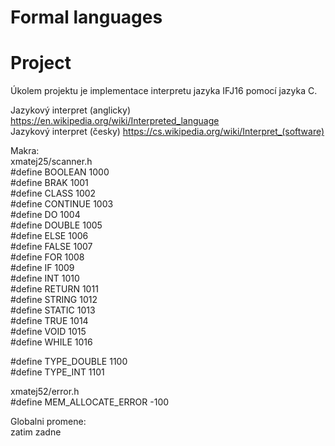 # Formal languages
# Project

Úkolem projektu je implementace interpretu jazyka IFJ16 pomocí jazyka C.

Jazykový interpret (anglicky) https://en.wikipedia.org/wiki/Interpreted_language <br>
Jazykový interpret (česky) https://cs.wikipedia.org/wiki/Interpret_(software) <br>

Makra: <br>
xmatej25/scanner.h <br>
\#define BOOLEAN 1000 <br>
\#define BRAK 1001 <br>
\#define CLASS 1002 <br>
\#define CONTINUE 1003 <br>
\#define DO 1004 <br>
\#define DOUBLE 1005 <br>
\#define ELSE 1006 <br>
\#define FALSE 1007 <br>
\#define FOR 1008 <br>
\#define IF 1009 <br>
\#define INT 1010 <br>
\#define RETURN 1011 <br>
\#define STRING 1012 <br>
\#define STATIC 1013 <br>
\#define TRUE 1014 <br>
\#define VOID 1015 <br>
\#define WHILE 1016 <br>

\#define TYPE_DOUBLE 1100 <br>
\#define TYPE_INT 1101 <br>

xmatej52/error.h <br>
\#define MEM_ALLOCATE_ERROR -100


Globalni promene: <br>
zatim zadne

